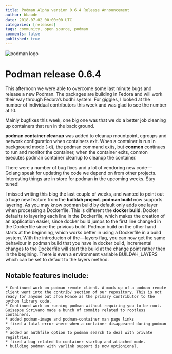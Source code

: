 ```yaml
---
title: Podman Alpha version 0.6.4 Release Announcement
author: bbaude
date: 2018-07-02 00:00:00 UTC
categories: [releases]
tags: community, open source, podman
comments: false
published: true
---
```

<img src="../images/podman.png" alt="podman logo">

# Podman release 0.6.4
This afternoon we were able to overcome some last minute bugs and release a new Podman. The packages are building in Fedora and will work their way through Fedora’s bodhi system. For giggles, I looked at the number of individual contributors this week and was glad to see the number at 10.

Mainly bugfixes this week, one big one was that we do a better job cleaning up containers that run in the back ground.
<!--readmore-->

**podman container cleanup** was added to cleanup mountpoint, cgroups and network configuration when containers exit. When a container is run in background mode (-d), the podman command exits, but **conmon** continues to run and monitor the container, when the container exits, conmon executes podman container cleanup to cleanup the container.

There were a number of bug fixes and a lot of vendoring new code — Golang speak for updating the code we depend on from other projects. Interesting things are in store for podman in the upcoming weeks. Stay tuned!

I missed writing this blog the last couple of weeks, and wanted to point out a huge new feature from the **buildah project**. **podman build** now supports layering. As you may know podman build by default only adds one layer when processing a Dockerfile. This is different the **docker build**. Docker defaults to layering each line in the Dockerfile, which makes the creation of an application easier, since docker build jumps to the first line changed in the Dockerfile since the privious build. Podman build on the other hand starts at the beginning, which works better in using a Dockerfile in a build system. With the introducion of the — layers flag, you can now get the same behaviour in podman build that you have in docker build, incremental changes to the Dockerfile will start the build at the change point rather then in the begining. There is even a environment variable BUILDAH_LAYERS which can be set to default to the layers method.

## Notable features include:

    * Continued work on podman remote client. A mock up of a podman remote client went into the contrib/ section of our repository. This is not ready for anyone but Jhon Honce as the primary contributor to the python library code.
    * Continued work on running podman without requiring you to be root. Guiseppe Scrivano made a bunch of commits related to rootless containers.
    * added podman-image and podman-container man page links
    * fixed a fatal error where when a container disappeared during podman ps.
    * added an authfile option to podman search to deal with private registries.
    * fixed a bug related to container startup and attached mode.
    * building podman with varlink support is now optionional.

